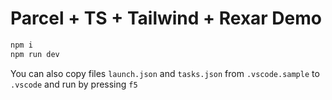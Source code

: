 # Parcel + TS + Tailwind + Rexar Demo

```sh
npm i
npm run dev
```

You can also copy files `launch.json` and `tasks.json` from `.vscode.sample` to `.vscode` and run by pressing `f5`
